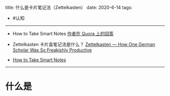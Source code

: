 title: 什么是卡片笔记法（Zettelkasten）
date: 2020-6-14
tags:
- #认知
---



- How to Take Smart Notes
[作者在 Quora 上的回答](https://www.quora.com/What-is-the-best-way-to-take-notes/answer/S%C3%B6nke-Ahrens )


 - Zettelkasten 卡片盒笔记法是什么？
[Zettelkasten — How One German Scholar Was So Freakishly Productive](https://writingcooperative.com/zettelkasten-how-one-german-scholar-was-so-freakishly-productive-997e4e0ca125)

- [How to Take Smart Notes](https://book.douban.com/subject/30216624/)
---

# 什么是